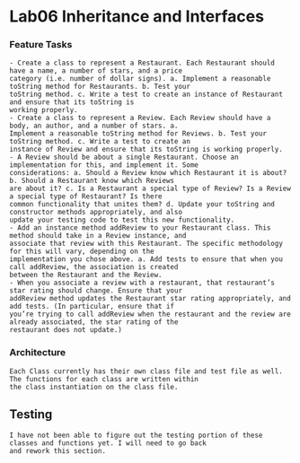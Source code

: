 # Lab06 Inheritance and Interfaces

### Feature Tasks
    - Create a class to represent a Restaurant. Each Restaurant should have a name, a number of stars, and a price 
    category (i.e. number of dollar signs). a. Implement a reasonable toString method for Restaurants. b. Test your 
    toString method. c. Write a test to create an instance of Restaurant and ensure that its toString is 
    working properly.
    - Create a class to represent a Review. Each Review should have a body, an author, and a number of stars. a. 
    Implement a reasonable toString method for Reviews. b. Test your toString method. c. Write a test to create an 
    instance of Review and ensure that its toString is working properly.
    - A Review should be about a single Restaurant. Choose an implementation for this, and implement it. Some 
    considerations: a. Should a Review know which Restaurant it is about? b. Should a Restaurant know which Reviews 
    are about it? c. Is a Restaurant a special type of Review? Is a Review a special type of Restaurant? Is there 
    common functionality that unites them? d. Update your toString and constructor methods appropriately, and also 
    update your testing code to test this new functionality.
    - Add an instance method addReview to your Restaurant class. This method should take in a Review instance, and 
    associate that review with this Restaurant. The specific methodology for this will vary, depending on the 
    implementation you chose above. a. Add tests to ensure that when you call addReview, the association is created 
    between the Restaurant and the Review.
    - When you associate a review with a restaurant, that restaurant’s star rating should change. Ensure that your 
    addReview method updates the Restaurant star rating appropriately, and add tests. (In particular, ensure that if 
    you’re trying to call addReview when the restaurant and the review are already associated, the star rating of the 
    restaurant does not update.)

### Architecture
    Each Class currently has their own class file and test file as well. The functions for each class are written within
    the class instantiation on the class file.
    
## Testing 
    I have not been able to figure out the testing portion of these classes and functions yet. I will need to go back
    and rework this section.
